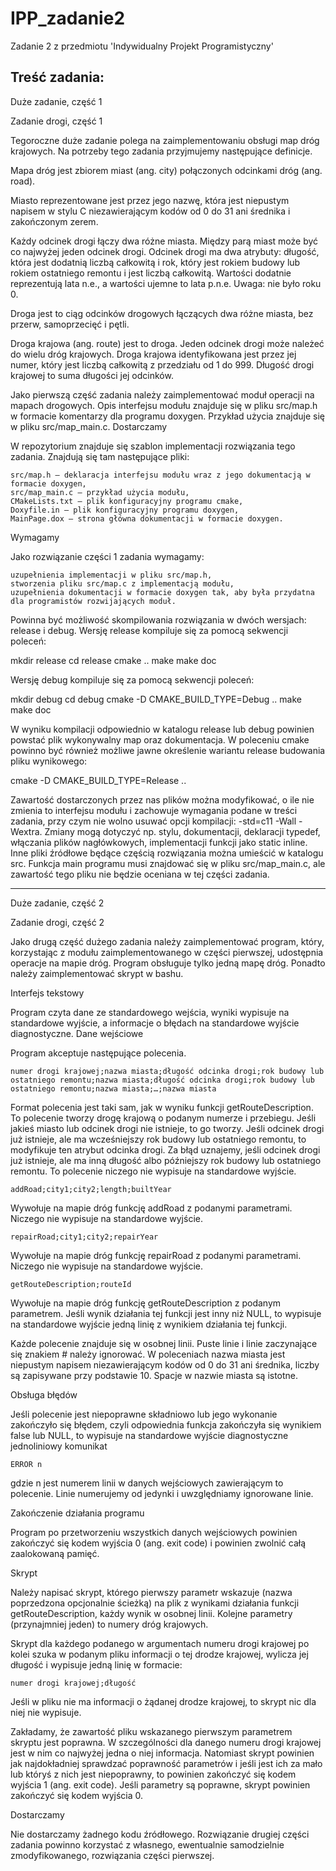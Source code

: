 # IPP_zadanie2
Zadanie 2 z przedmiotu 'Indywidualny Projekt Programistyczny'

## Treść zadania:

Duże zadanie, część 1

Zadanie drogi, część 1

Tegoroczne duże zadanie polega na zaimplementowaniu obsługi map dróg krajowych. Na potrzeby tego zadania przyjmujemy następujące definicje.

Mapa dróg jest zbiorem miast (ang. city) połączonych odcinkami dróg (ang. road).

Miasto reprezentowane jest przez jego nazwę, która jest niepustym napisem w stylu C niezawierającym kodów od 0 do 31 ani średnika i zakończonym zerem.

Każdy odcinek drogi łączy dwa różne miasta. Między parą miast może być co najwyżej jeden odcinek drogi. Odcinek drogi ma dwa atrybuty: długość, która jest dodatnią liczbą całkowitą i rok, który jest rokiem budowy lub rokiem ostatniego remontu i jest liczbą całkowitą. Wartości dodatnie reprezentują lata n.e., a wartości ujemne to lata p.n.e. Uwaga: nie było roku 0.

Droga jest to ciąg odcinków drogowych łączących dwa różne miasta, bez przerw, samoprzecięć i pętli.

Droga krajowa (ang. route) jest to droga. Jeden odcinek drogi może należeć do wielu dróg krajowych. Droga krajowa identyfikowana jest przez jej numer, który jest liczbą całkowitą z przedziału od 1 do 999. Długość drogi krajowej to suma długości jej odcinków.

Jako pierwszą część zadania należy zaimplementować moduł operacji na mapach drogowych. Opis interfejsu modułu znajduje się w pliku src/map.h w formacie komentarzy dla programu doxygen. Przykład użycia znajduje się w pliku src/map_main.c.
Dostarczamy

W repozytorium znajduje się szablon implementacji rozwiązania tego zadania. Znajdują się tam następujące pliki:

    src/map.h – deklaracja interfejsu modułu wraz z jego dokumentacją w formacie doxygen,
    src/map_main.c – przykład użycia modułu,
    CMakeLists.txt – plik konfiguracyjny programu cmake,
    Doxyfile.in – plik konfiguracyjny programu doxygen,
    MainPage.dox – strona główna dokumentacji w formacie doxygen.


Wymagamy

Jako rozwiązanie części 1 zadania wymagamy:

    uzupełnienia implementacji w pliku src/map.h,
    stworzenia pliku src/map.c z implementacją modułu,
    uzupełnienia dokumentacji w formacie doxygen tak, aby była przydatna dla programistów rozwijających moduł.

Powinna być możliwość skompilowania rozwiązania w dwóch wersjach: release i debug. Wersję release kompiluje się za pomocą sekwencji poleceń:

mkdir release
cd release
cmake ..
make
make doc

Wersję debug kompiluje się za pomocą sekwencji poleceń:

mkdir debug
cd debug
cmake -D CMAKE_BUILD_TYPE=Debug ..
make
make doc

W wyniku kompilacji odpowiednio w katalogu release lub debug powinien powstać plik wykonywalny map oraz dokumentacja. W poleceniu cmake powinno być również możliwe jawne określenie wariantu release budowania pliku wynikowego:

cmake -D CMAKE_BUILD_TYPE=Release ..

Zawartość dostarczonych przez nas plików można modyfikować, o ile nie zmienia to interfejsu modułu i zachowuje wymagania podane w treści zadania, przy czym nie wolno usuwać opcji kompilacji: -std=c11 -Wall -Wextra. Zmiany mogą dotyczyć np. stylu, dokumentacji, deklaracji typedef, włączania plików nagłówkowych, implementacji funkcji jako static inline. Inne pliki źródłowe będące częścią rozwiązania można umieścić w katalogu src. Funkcja main programu musi znajdować się w pliku src/map_main.c, ale zawartość tego pliku nie będzie oceniana w tej części zadania.

____

Duże zadanie, część 2

Zadanie drogi, część 2

Jako drugą część dużego zadania należy zaimplementować program, który, korzystając z modułu zaimplementowanego w części pierwszej, udostępnia operacje na mapie dróg. Program obsługuje tylko jedną mapę dróg. Ponadto należy zaimplementować skrypt w bashu.

Interfejs tekstowy

Program czyta dane ze standardowego wejścia, wyniki wypisuje na standardowe wyjście, a informacje o błędach na standardowe wyjście diagnostyczne.
Dane wejściowe

Program akceptuje następujące polecenia.
```
numer drogi krajowej;nazwa miasta;długość odcinka drogi;rok budowy lub ostatniego remontu;nazwa miasta;długość odcinka drogi;rok budowy lub ostatniego remontu;nazwa miasta;…;nazwa miasta
```
Format polecenia jest taki sam, jak w wyniku funkcji getRouteDescription. To polecenie tworzy drogę krajową o podanym numerze i przebiegu. Jeśli jakieś miasto lub odcinek drogi nie istnieje, to go tworzy. Jeśli odcinek drogi już istnieje, ale ma wcześniejszy rok budowy lub ostatniego remontu, to modyfikuje ten atrybut odcinka drogi. Za błąd uznajemy, jeśli odcinek drogi już istnieje, ale ma inną długość albo późniejszy rok budowy lub ostatniego remontu. To polecenie niczego nie wypisuje na standardowe wyjście.
```
addRoad;city1;city2;length;builtYear
```
Wywołuje na mapie dróg funkcję addRoad z podanymi parametrami. Niczego nie wypisuje na standardowe wyjście.
```
repairRoad;city1;city2;repairYear
```
Wywołuje na mapie dróg funkcję repairRoad z podanymi parametrami. Niczego nie wypisuje na standardowe wyjście.
```
getRouteDescription;routeId
```
Wywołuje na mapie dróg funkcję getRouteDescription z podanym parametrem. Jeśli wynik działania tej funkcji jest inny niż NULL, to wypisuje na standardowe wyjście jedną linię z wynikiem działania tej funkcji.

Każde polecenie znajduje się w osobnej linii. Puste linie i linie zaczynające się znakiem # należy ignorować. W poleceniach nazwa miasta jest niepustym napisem niezawierającym kodów od 0 do 31 ani średnika, liczby są zapisywane przy podstawie 10. Spacje w nazwie miasta są istotne.

Obsługa błędów

Jeśli polecenie jest niepoprawne składniowo lub jego wykonanie zakończyło się błędem, czyli odpowiednia funkcja zakończyła się wynikiem false lub NULL, to wypisuje na standardowe wyjście diagnostyczne jednoliniowy komunikat
```
ERROR n
```
gdzie n jest numerem linii w danych wejściowych zawierającym to polecenie. Linie numerujemy od jedynki i uwzględniamy ignorowane linie.

Zakończenie działania programu

Program po przetworzeniu wszystkich danych wejściowych powinien zakończyć się kodem wyjścia 0 (ang. exit code) i powinien zwolnić całą zaalokowaną pamięć.

Skrypt

Należy napisać skrypt, którego pierwszy parametr wskazuje (nazwa poprzedzona opcjonalnie ścieżką) na plik z wynikami działania funkcji getRouteDescription, każdy wynik w osobnej linii. Kolejne parametry (przynajmniej jeden) to numery dróg krajowych.

Skrypt dla każdego podanego w argumentach numeru drogi krajowej po kolei szuka w podanym pliku informacji o tej drodze krajowej, wylicza jej długość i wypisuje jedną linię w formacie:
```
numer drogi krajowej;długość
```
Jeśli w pliku nie ma informacji o żądanej drodze krajowej, to skrypt nic dla niej nie wypisuje.

Zakładamy, że zawartość pliku wskazanego pierwszym parametrem skryptu jest poprawna. W szczególności dla danego numeru drogi krajowej jest w nim co najwyżej jedna o niej informacja. Natomiast skrypt powinien jak najdokładniej sprawdzać poprawność parametrów i jeśli jest ich za mało lub któryś z nich jest niepoprawny, to powinien zakończyć się kodem wyjścia 1 (ang. exit code). Jeśli parametry są poprawne, skrypt powinien zakończyć się kodem wyjścia 0.

Dostarczamy

Nie dostarczamy żadnego kodu źródłowego. Rozwiązanie drugiej części zadania powinno korzystać z własnego, ewentualnie samodzielnie zmodyfikowanego, rozwiązania części pierwszej.
